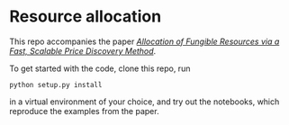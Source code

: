 Resource allocation
===================

This repo accompanies the paper
[_Allocation of Fungible Resources via a Fast, Scalable Price Discovery Method_](https://web.stanford.edu/~boyd/papers/resource_alloc.html).

To get started with the code, clone this repo, run

```
python setup.py install
```

in a virtual environment of your choice, and try out the notebooks, which reproduce the examples from the paper.
